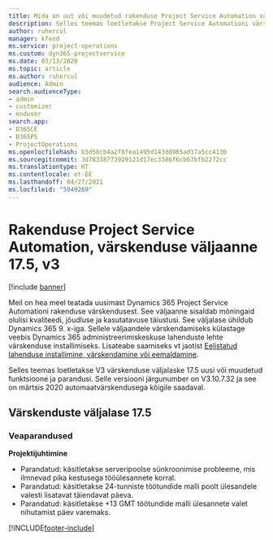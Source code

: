 ```yaml
---
title: Mida on uut või muudetud rakenduse Project Service Automation värskenduse väljaandes 17.5, Hotfix, V3
description: Selles teemas loetletakse Project Service Automationi värskenduse väljalaske 17.5, V3 saadaolevaid funktsioone ja parandusi.
author: ruhercul
manager: kfend
ms.service: project-operations
ms.custom: dyn365-projectservice
ms.date: 03/13/2020
ms.topic: article
ms.author: ruhercul
audience: Admin
search.audienceType:
- admin
- customizer
- enduser
search.app:
- D365CE
- D365PS
- ProjectOperations
ms.openlocfilehash: b3d58cb4a2f8fea1495d143dd985ad17a5cc4130
ms.sourcegitcommit: 3d78338773929121d17ec3386f6cb67bfb2272cc
ms.translationtype: HT
ms.contentlocale: et-EE
ms.lasthandoff: 04/27/2021
ms.locfileid: "5949269"
---
```

# <a name="project-service-automation-update-release-175-v3"></a>Rakenduse Project Service Automation, värskenduse väljaanne 17.5, v3

[!include [banner](../includes/psa-now-project-operations.md)]

Meil on hea meel teatada uusimast Dynamics 365 Project Service Automationi rakenduse värskendusest. See väljaanne sisaldab mõningaid olulisi kvaliteedi, jõudluse ja kasutatavuse täiustusi.  See väljalase ühildub Dynamics 365 9. x-iga. Sellele väljaandele värskendamiseks külastage veebis Dynamics 365 administreerimiskeskuse lahenduste lehte värskenduse installimiseks. Lisateabe saamiseks vt jaotist [Eelistatud lahenduse installimine, värskendamine või eemaldamine](/power-platform/admin/install-remove-preferred-solution).

Selles teemas loetletakse V3 värskenduse väljalaske 17.5 uusi või muudetud funktsioone ja parandusi. Selle versiooni järgunumber on V3.10.7.32 ja see on märtsis 2020 automaatvärskendusega kõigile saadaval.


## <a name="update-release-175"></a>Värskenduste väljalase 17.5

### <a name="bug-fixes"></a>Veaparandused


**Projektijuhtimine**

- Parandatud: käsitletakse serveripoolse sünkroonimise probleeme, mis ilmnevad pika kestusega tööülesannete korral.
- Parandatud: käsitletakse 24-tunniste töötundide malli poolt ülesandele valesti lisatavat täiendavat päeva.
- Parandatud: käsitletakse +13 GMT töötundide malli ülesannete valet nihutamist päev varemaks.



[!INCLUDE[footer-include](../includes/footer-banner.md)]
